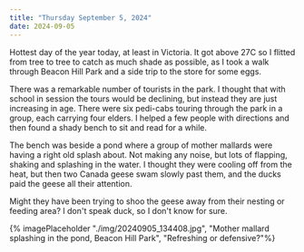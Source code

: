 ```yaml
---
title: "Thursday September 5, 2024"
date: 2024-09-05
---
```

Hottest day of the year today, at least in Victoria.  It got above 27C so I flitted from tree to tree to catch as much shade as possible, as I took a walk through Beacon Hill Park and a side trip to the store for some eggs.

There was a remarkable number of tourists in the park.  I thought that with school in session the tours would be declining, but instead they are just increasing in age.  There were six pedi-cabs touring through the park in a group, each carrying four elders.  I helped a few people with directions and then found a shady bench to sit and read for a while.

The bench was beside a pond where a group of mother mallards were having a right old splash about.  Not making any noise, but lots of flapping, shaking and splashing in the water.  I thought they were cooling off from the heat, but then two Canada geese swam slowly past them, and the ducks paid the geese all their attention.  

Might they have been trying to shoo the geese away from their nesting or feeding area?  I don't speak duck, so I don't know for sure.  

{% imagePlaceholder "./img/20240905_134408.jpg", "Mother mallard splashing in the pond, Beacon Hill Park", "Refreshing or defensive?"%}
